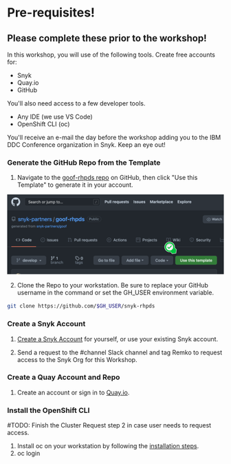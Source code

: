 # Pre-requisites!
## Please complete these prior to the workshop! 

In this workshop, you will use of the following tools. Create free accounts for:
- Snyk
- Quay.io
- GitHub

You'll also need access to a few developer tools.
- Any IDE (we use VS Code)
- OpenShift CLI (oc)

You'll receive an e-mail the day before the workshop adding you to the IBM DDC Conference organization in Snyk. Keep an eye out! 

### Generate the GitHub Repo from the Template
1. Navigate to the [goof-rhpds repo](https://github.com/snyk-partners/goof-rhpds) on GitHub, then click "Use this Template" to generate it in your account.

![Repo Template](images/github-template.png)

2. Clone the Repo to your workstation. Be sure to replace your GitHub username in the command or set the GH_USER environment variable.

```sh
git clone https://github.com/$GH_USER/snyk-rhpds
```

### Create a Snyk Account

1. [Create a Snyk Account](https://app.snyk.io/login?utm_campaign=RHPDS&utm_medium=Partner&utm_source=Red-Hat) for yourself, or use your existing Snyk account. 

2. Send a request to the #channel Slack channel and tag Remko to request access to the Snyk Org for this Workshop. 

### Create a Quay Account and Repo

1. Create an account or sign in to [Quay.io](https://quay.io).

### Install the OpenShift CLI
#TODO: Finish the Cluster Request step 2 in case user needs to request access. 
1. Install oc on your workstation by following the [installation steps](https://docs.openshift.com/container-platform/4.9/cli_reference/openshift_cli/getting-started-cli.html).
2. oc login
